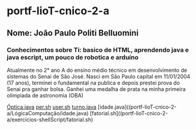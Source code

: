 # portf-lioT-cnico-2-a

## Nome: João Paulo Politi Belluomini

### Conhecimentos sobre Ti: basico de HTML, aprendendo java e java escript, um pouco de robotica e arduíno

Atualmente no 2° ano A do ensino médio técnico em desenvolvimento de sistemas do Senai de São José.
Nasci em São Paulo capital em 11/01/2004 (17 anos), terminei o fundamental na publica e depois prestei prova do Senai pra ganhar bolsa.
Ganhei uma medalha de prata na minha primeira olimpiada de astronomia (OBA)

[Óptica.java](portf-lioT-cnico-2-a/LógicaComputação/Óptica.java)
[per.sh](portf-lioT-cnico-2-a/exercícios-shellScript/per.sh)
[user.sh](portf-lioT-cnico-2-a/exercícios-shellScript/user.sh)
[turno.java](portf-lioT-cnico-2-a/LógicaComputação/turno.java)
[idade.java]((portf-lioT-cnico-2-a/LógicaComputação/idade.java)
[fatorial.sh]((portf-lioT-cnico-2-a/exercícios-shellScript/fatorial.sh)


